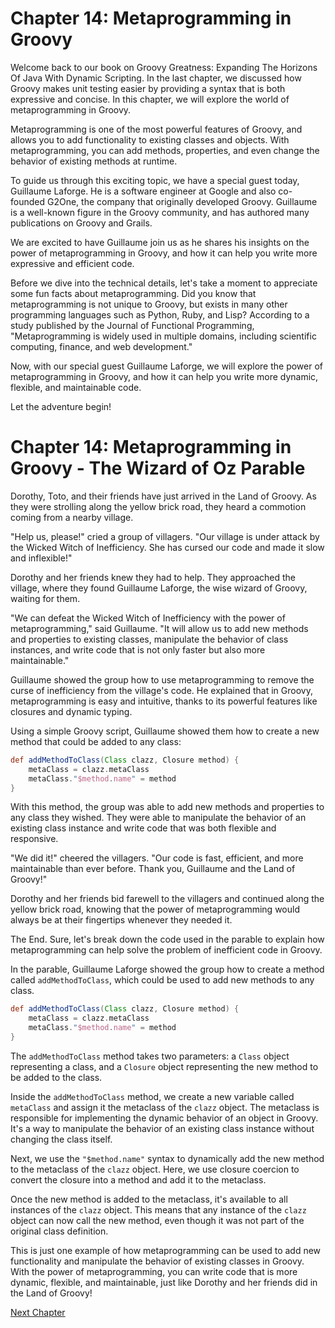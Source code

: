 # Chapter 14: Metaprogramming in Groovy

Welcome back to our book on Groovy Greatness: Expanding The Horizons Of Java With Dynamic Scripting. In the last chapter, we discussed how Groovy makes unit testing easier by providing a syntax that is both expressive and concise. In this chapter, we will explore the world of metaprogramming in Groovy.

Metaprogramming is one of the most powerful features of Groovy, and allows you to add functionality to existing classes and objects. With metaprogramming, you can add methods, properties, and even change the behavior of existing methods at runtime.

To guide us through this exciting topic, we have a special guest today, Guillaume Laforge. He is a software engineer at Google and also co-founded G2One, the company that originally developed Groovy. Guillaume is a well-known figure in the Groovy community, and has authored many publications on Groovy and Grails.

We are excited to have Guillaume join us as he shares his insights on the power of metaprogramming in Groovy, and how it can help you write more expressive and efficient code.

Before we dive into the technical details, let's take a moment to appreciate some fun facts about metaprogramming. Did you know that metaprogramming is not unique to Groovy, but exists in many other programming languages such as Python, Ruby, and Lisp? According to a study published by the Journal of Functional Programming, "Metaprogramming is widely used in multiple domains, including scientific computing, finance, and web development."

Now, with our special guest Guillaume Laforge, we will explore the power of metaprogramming in Groovy, and how it can help you write more dynamic, flexible, and maintainable code. 

Let the adventure begin!
# Chapter 14: Metaprogramming in Groovy - The Wizard of Oz Parable

Dorothy, Toto, and their friends have just arrived in the Land of Groovy. As they were strolling along the yellow brick road, they heard a commotion coming from a nearby village.

"Help us, please!" cried a group of villagers. "Our village is under attack by the Wicked Witch of Inefficiency. She has cursed our code and made it slow and inflexible!"

Dorothy and her friends knew they had to help. They approached the village, where they found Guillaume Laforge, the wise wizard of Groovy, waiting for them.

"We can defeat the Wicked Witch of Inefficiency with the power of metaprogramming," said Guillaume. "It will allow us to add new methods and properties to existing classes, manipulate the behavior of class instances, and write code that is not only faster but also more maintainable."

Guillaume showed the group how to use metaprogramming to remove the curse of inefficiency from the village's code. He explained that in Groovy, metaprogramming is easy and intuitive, thanks to its powerful features like closures and dynamic typing.

Using a simple Groovy script, Guillaume showed them how to create a new method that could be added to any class:

```groovy
def addMethodToClass(Class clazz, Closure method) {
    metaClass = clazz.metaClass
    metaClass."$method.name" = method
}
```

With this method, the group was able to add new methods and properties to any class they wished. They were able to manipulate the behavior of an existing class instance and write code that was both flexible and responsive.

"We did it!" cheered the villagers. "Our code is fast, efficient, and more maintainable than ever before. Thank you, Guillaume and the Land of Groovy!"

Dorothy and her friends bid farewell to the villagers and continued along the yellow brick road, knowing that the power of metaprogramming would always be at their fingertips whenever they needed it.

The End.
Sure, let's break down the code used in the parable to explain how metaprogramming can help solve the problem of inefficient code in Groovy.

In the parable, Guillaume Laforge showed the group how to create a method called `addMethodToClass`, which could be used to add new methods to any class.

```groovy
def addMethodToClass(Class clazz, Closure method) {
    metaClass = clazz.metaClass
    metaClass."$method.name" = method
}
```

The `addMethodToClass` method takes two parameters: a `Class` object representing a class, and a `Closure` object representing the new method to be added to the class. 

Inside the `addMethodToClass` method, we create a new variable called `metaClass` and assign it the metaclass of the `clazz` object. The metaclass is responsible for implementing the dynamic behavior of an object in Groovy. It's a way to manipulate the behavior of an existing class instance without changing the class itself.

Next, we use the `"$method.name"` syntax to dynamically add the new method to the metaclass of the `clazz` object. Here, we use closure coercion to convert the closure into a method and add it to the metaclass.

Once the new method is added to the metaclass, it's available to all instances of the `clazz` object. This means that any instance of the `clazz` object can now call the new method, even though it was not part of the original class definition.

This is just one example of how metaprogramming can be used to add new functionality and manipulate the behavior of existing classes in Groovy. With the power of metaprogramming, you can write code that is more dynamic, flexible, and maintainable, just like Dorothy and her friends did in the Land of Groovy!


[Next Chapter](15_Chapter15.md)